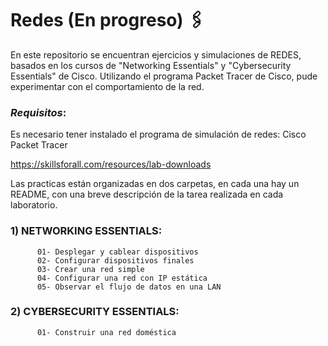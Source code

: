 # **Redes (En progreso)** 🖇️

En este repositorio se encuentran ejercicios y simulaciones de REDES, basados en los cursos de "Networking Essentials"
y "Cybersecurity Essentials" de Cisco. 
Utilizando el programa Packet Tracer de Cisco, pude experimentar con el comportamiento de la red.

### _Requisitos_:
Es necesario tener instalado el programa de simulación de redes: Cisco Packet Tracer

https://skillsforall.com/resources/lab-downloads



Las practicas están organizadas en dos carpetas, en cada una hay un README, con una breve descripción de la tarea 
realizada en cada laboratorio.

###  1) NETWORKING ESSENTIALS:
          01- Desplegar y cablear dispositivos
          02- Configurar dispositivos finales
          03- Crear una red simple
          04- Configurar una red con IP estática
          05- Observar el flujo de datos en una LAN 

        
###  2) CYBERSECURITY ESSENTIALS:
          01- Construir una red doméstica

